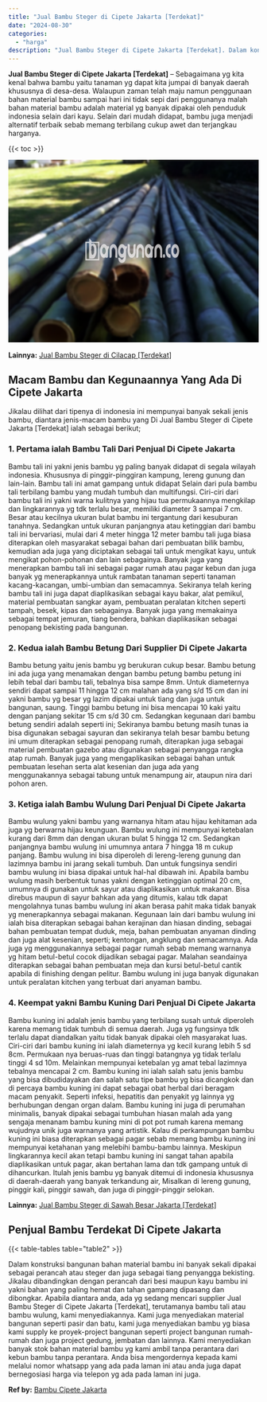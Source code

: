 ```yaml
---
title: "Jual Bambu Steger di Cipete Jakarta [Terdekat]"
date: "2024-08-30"
categories: 
  - "harga"
description: "Jual Bambu Steger di Cipete Jakarta [Terdekat]. Dalam konstruksi bangunan bahan material bambu ini banyak sekali dipakai sebagai perancah atau steger dan jug..."
---
```


**Jual Bambu Steger di Cipete Jakarta \[Terdekat\]** – Sebagaimana yg kita kenal bahwa bambu yaitu tanaman yg dapat kita jumpai di banyak daerah khususnya di desa-desa. Walaupun zaman telah maju namun penggunaan bahan material bambu sampai hari ini tidak sepi dari penggunanya malah bahan material bambu adalah material yg banyak dipakai oleh penduduk indonesia selain dari kayu. Selain dari mudah didapat, bambu juga menjadi alternatif terbaik sebab memang terbilang cukup awet dan terjangkau harganya.

{{< toc >}}

![Jual Bambu Steger di Cipete Jakarta [Terdekat]](/images/jual-bambu-tali-10.png)

**Lainnya:** [Jual Bambu Steger di Cilacap \[Terdekat\]](https://bambu.bangunan.co/jual-bambu-steger-di-cilacap-terdekat/)

## Macam Bambu dan Kegunaannya Yang Ada Di Cipete Jakarta

Jikalau dilihat dari tipenya di indonesia ini mempunyai banyak sekali jenis bambu, diantara jenis-macam bambu yang Di Jual Bambu Steger di Cipete Jakarta \[Terdekat\] ialah sebagai berikut;

### 1\. Pertama ialah Bambu Tali Dari Penjual Di Cipete Jakarta

Bambu tali ini yakni jenis bambu yg paling banyak didapat di segala wilayah indonesia. Khususnya di pinggir-pinggiran kampung, lereng gunung dan lain-lain. Bambu tali ini amat gampang untuk didapat Selain dari pula bambu tali terbilang bambu yang mudah tumbuh dan multifungsi. Ciri-ciri dari bambu tali ini yakni warna kulitnya yang hijau tua permukaannya mengkilap dan lingkarannya yg tdk terlalu besar, memiliki diameter 3 sampai 7 cm. Besar atau kecilnya ukuran bulat bambu ini tergantung dari kesuburan tanahnya. Sedangkan untuk ukuran panjangnya atau ketinggian dari bambu tali ini bervariasi, mulai dari 4 meter hingga 12 meter bambu tali juga biasa diterapkan oleh masyarakat sebagai bahan dari pembuatan bilik bambu, kemudian ada juga yang diciptakan sebagai tali untuk mengikat kayu, untuk mengikat pohon-pohonan dan lain sebagainya. Banyak juga yang menerapkan bambu tali ini sebagai pagar rumah atau pagar kebun dan juga banyak yg menerapkannya untuk rambatan tanaman seperti tanaman kacang-kacangan, umbi-umbian dan semacamnya. Sekiranya telah kering bambu tali ini juga dapat diaplikasikan sebagai kayu bakar, alat pemikul, material pembuatan sangkar ayam, pembuatan peralatan kitchen seperti tampah, besek, kipas dan sebagainya. Banyak juga yang memakainya sebagai tempat jemuran, tiang bendera, bahkan diaplikasikan sebagai penopang bekisting pada bangunan.

### 2\. Kedua ialah Bambu Betung Dari Supplier Di Cipete Jakarta

Bambu betung yaitu jenis bambu yg berukuran cukup besar. Bambu betung ini ada juga yang menamakan dengan bambu petung bambu petung ini lebih tebal dari bambu tali, tebalnya bisa sampe 8mm. Untuk diameternya sendiri dapat sampai 11 hingga 12 cm malahan ada yang s/d 15 cm dan ini yakni bambu yg besar yg lazim dipakai untuk tiang dan juga untuk bangunan, saung. Tinggi bambu betung ini bisa mencapai 10 kaki yaitu dengan panjang sekitar 15 cm s/d 30 cm. Sedangkan kegunaan dari bambu betung sendiri adalah seperti ini; Sekiranya bambu betung masih tunas ia bisa digunakan sebagai sayuran dan sekiranya telah besar bambu betung ini umum diterapkan sebagai penopang rumah, diterapkan juga sebagai material pembuatan gazebo atau digunakan sebagai penyangga rangka atap rumah. Banyak juga yang mengaplikasikan sebagai bahan untuk pembuatan lesehan serta alat kesenian dan juga ada yang menggunakannya sebagai tabung untuk menampung air, ataupun nira dari pohon aren.

### 3\. Ketiga ialah Bambu Wulung Dari Penjual Di Cipete Jakarta

Bambu wulung yakni bambu yang warnanya hitam atau hijau kehitaman ada juga yg berwarna hijau keunguan. Bambu wulung ini mempunyai ketebalan kurang dari 8mm dan dengan ukuran bulat 5 hingga 12 cm. Sedangkan panjangnya bambu wulung ini umumnya antara 7 hingga 18 m cukup panjang. Bambu wulung ini bisa diperoleh di lereng-lereng gunung dan lazimnya bambu ini jarang sekali tumbuh. Dan untuk fungsinya sendiri bambu wulung ini biasa dipakai untuk hal-hal dibawah ini. Apabila bambu wulung masih berbentuk tunas yakni dengan ketinggian optimal 20 cm, umumnya di gunakan untuk sayur atau diaplikasikan untuk makanan. Bisa direbus maupun di sayur bahkan ada yang ditumis, kalau tdk dapat mengolahnya tunas bambu wulung ini akan berasa pahit maka tidak banyak yg menerapkannya sebagai makanan. Kegunaan lain dari bambu wulung ini ialah bisa diterapkan sebagai bahan kerajinan dan hiasan dinding, sebagai bahan pembuatan tempat duduk, meja, bahan pembuatan anyaman dinding dan juga alat kesenian, seperti; kentongan, angklung dan semacamnya. Ada juga yg menggunakannya sebagai pagar rumah sebab memang warnanya yg hitam betul-betul cocok dijadikan sebagai pagar. Malahan seandainya diterapkan sebagai bahan pembuatan meja dan kursi betul-betul cantik apabila di finishing dengan pelitur. Bambu wulung ini juga banyak digunakan untuk peralatan kitchen yang terbuat dari anyaman bambu.

### 4\. Keempat yakni Bambu Kuning Dari Penjual Di Cipete Jakarta

Bambu kuning ini adalah jenis bambu yang terbilang susah untuk diperoleh karena memang tidak tumbuh di semua daerah. Juga yg fungsinya tdk terlalu dapat diandalkan yaitu tidak banyak dipakai oleh masyarakat luas. Ciri-ciri dari bambu kuning ini ialah diameternya yg kecil kurang lebih 5 sd 8cm. Permukaan nya beruas-ruas dan tinggi batangnya yg tidak terlalu tinggi 4 sd 10m. Melainkan mempunyai ketebalan yg amat tebal lazimnya tebalnya mencapai 2 cm. Bambu kuning ini ialah salah satu jenis bambu yang bisa dibudidayakan dan salah satu tipe bambu yg bisa dicangkok dan di percaya bambu kuning ini dapat sebagai obat herbal dari beragam macam penyakit. Seperti infeksi, hepatitis dan penyakit yg lainnya yg berhubungan dengan organ dalam. Bambu kuning ini juga di perumahan minimalis, banyak dipakai sebagai tumbuhan hiasan malah ada yang sengaja menanam bambu kuning mini di pot pot rumah karena memang wujudnya unik juga warnanya yang artistik. Kalau di perkampungan bambu kuning ini biasa diterapkan sebagai pagar sebab memang bambu kuning ini mempunyai ketahanan yang melebihi bambu-bambu lainnya. Meskipun lingkarannya kecil akan tetapi bambu kuning ini sangat tahan apabila diaplikasikan untuk pagar, akan bertahan lama dan tdk gampang untuk di dihancurkan. Itulah jenis bambu yg banyak ditemui di indonesia khususnya di daerah-daerah yang banyak terkandung air, Misalkan di lereng gunung, pinggir kali, pinggir sawah, dan juga di pinggir-pinggir selokan.

**Lainnya:** [Jual Bambu Steger di Sawah Besar Jakarta \[Terdekat\]](https://bambu.bangunan.co/jual-bambu-steger-di-sawah-besar-jakarta-terdekat/)

## Penjual Bambu Terdekat Di Cipete Jakarta

{{< table-tables table="table2" >}}

Dalam konstruksi bangunan bahan material bambu ini banyak sekali dipakai sebagai perancah atau steger dan juga sebagai tiang penyangga bekisting. Jikalau dibandingkan dengan perancah dari besi maupun kayu bambu ini yakni bahan yang paling hemat dan tahan gampang dipasang dan dibongkar. Apabila diantara anda, ada yg sedang mencari supplier Jual Bambu Steger di Cipete Jakarta \[Terdekat\], terutamanya bambu tali atau bambu wulung, kami menyediakannya. Kami juga menyediakan material bangunan seperti pasir dan batu, kami juga menyediakan bambu yg biasa kami supply ke proyek-project bangunan seperti project bangunan rumah-rumah dan juga project gedung, jembatan dan lainnya. Kami menyediakan banyak stok bahan material bambu yg kami ambil tanpa perantara dari kebun bambu tanpa perantara. Anda bisa mengordernya kepada kami melalui nomor whatsapp yang ada pada laman ini atau anda juga dapat bernegosiasi harga via telepon yg ada pada laman ini juga.

**Ref by:** [Bambu Cipete Jakarta](https://id.wikipedia.org/wiki/Bambu)
